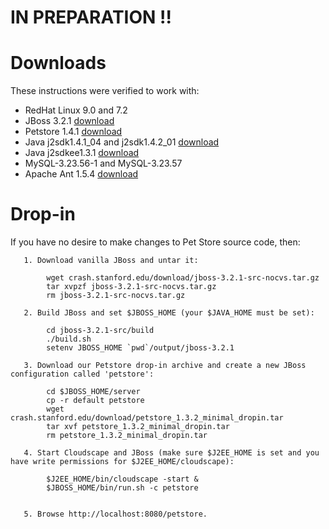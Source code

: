 # IN PREPARATION !! #

# Downloads #

These instructions were verified to work with:

  * RedHat Linux 9.0 and 7.2
  * JBoss 3.2.1 [download](download.md)
  * Petstore 1.4.1 [download](download.md)
  * Java j2sdk1.4.1\_04 and j2sdk1.4.2\_01 [download](download.md)
  * Java j2sdkee1.3.1 [download](download.md)
  * MySQL-3.23.56-1 and MySQL-3.23.57
  * Apache Ant 1.5.4 [download](download.md)

# Drop-in #

If you have no desire to make changes to Pet Store source code, then:

```
   1. Download vanilla JBoss and untar it:

        wget crash.stanford.edu/download/jboss-3.2.1-src-nocvs.tar.gz
        tar xvpzf jboss-3.2.1-src-nocvs.tar.gz
        rm jboss-3.2.1-src-nocvs.tar.gz

   2. Build JBoss and set $JBOSS_HOME (your $JAVA_HOME must be set):

        cd jboss-3.2.1-src/build
        ./build.sh
        setenv JBOSS_HOME `pwd`/output/jboss-3.2.1

   3. Download our Petstore drop-in archive and create a new JBoss configuration called 'petstore':

        cd $JBOSS_HOME/server
        cp -r default petstore
        wget crash.stanford.edu/download/petstore_1.3.2_minimal_dropin.tar
        tar xvf petstore_1.3.2_minimal_dropin.tar
        rm petstore_1.3.2_minimal_dropin.tar

   4. Start Cloudscape and JBoss (make sure $J2EE_HOME is set and you have write permissions for $J2EE_HOME/cloudscape):

        $J2EE_HOME/bin/cloudscape -start &
        $JBOSS_HOME/bin/run.sh -c petstore
        

   5. Browse http://localhost:8080/petstore. 

```